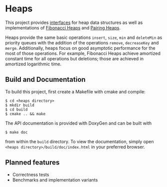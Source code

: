 # Heaps

This project provides [interfaces](source/interface) for heap data structures 
as well as implementations of 
[Fibonacci Heaps](source/FibonacciHeap/FibonacciHeap.h) and 
[Pairing Heaps](source/PairingHeap/PairingHeap.h). 

Heaps provide the same basic operations `insert`, `size`, `min` and `deleteMin` 
as priority queues with the addition of the operations `remove`, `decreaseKey` 
and `merge`. Additionally, heaps focus on good asymptotic performance for the 
most of those operations. For example, Fibonacci Heaps achieve amortized 
constant time for all operations but deletions; those are achieved in amortized 
logarithmic time.

## Build and Documentation

To build this project, first create a Makefile with cmake and compile:

    $ cd <heaps directory>
    $ mkdir build
    $ cd build
    $ cmake .. && make

The API documentation is provided with DoxyGen and can be built with

    $ make doc

from within the `build` directory. To view the documentation, simply open 
`<heaps directory>/build/doc/index.html` in your preferred browser.

## Planned features

* Correctness tests
* Benchmarks and implementation variants
